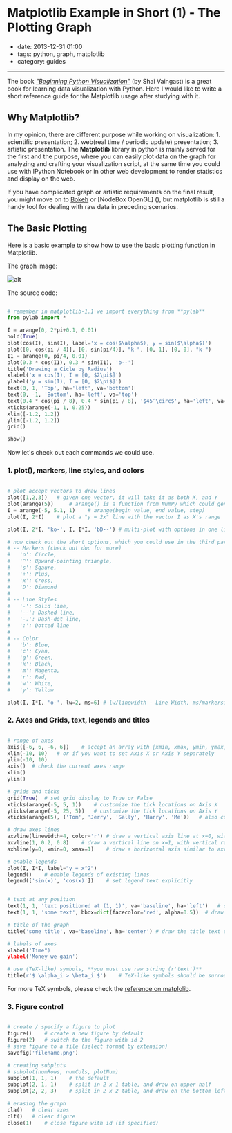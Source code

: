 # Matplotlib Example in Short (1) - The Plotting Graph

- date: 2013-12-31 01:00
- tags: python, graph, matplotlib
- category: guides

--------------------------------

The book [_"Beginning Python Visualization"_](http://www.amazon.com/Beginning-Python-Visualization-Transformation-Professionals/dp/1430218436) (by Shai Vaingast) is a great book for learning data visualization with Python. Here I would like to write a short reference guide for the Matplotlib usage after studying with it.

## Why Matplotlib?

In my opinion, there are different purpose while working on visualization: 1. scientific presentation; 2. web(real time / periodic update) presentation; 3. artistic presentation. The **Matplotlib** library in python is mainly served for the first and the  purpose, where you can easily plot data on the graph for analyzing and crafting your visualization script, at the same time you could use with IPython Notebook or in other web development to render statistics and display on the web. 

If you have complicated graph or artistic requirements on the final result, you might move on to [Bokeh](http://bokeh.pydata.org/) or [NodeBox OpenGL] (), but matplotlib is still a handy tool for dealing with raw data in preceding scenarios.

## The Basic Plotting

Here is a basic example to show how to use the basic plotting function in Matplotlib.

The graph image:

![alt](http://terryoy-github.u.qiniudn.com/blog/images/2013/matplotlib_sum_graph.png "Matplotlib Plotting Graph Summary example")

The source code:

```python

# remember in matplotlib-1.1 we import everything from **pylab** 
from pylab import *

I = arange(0, 2*pi+0.1, 0.01)
hold(True)
plot(cos(I), sin(I), label='x = cos($\alpha$), y = sin($\alpha$)')
plot([0, cos(pi / 4)], [0, sin(pi/4)], "k-", [0, 1], [0, 0], "k-") 
I1 = arange(0, pi/4, 0.01)
plot(0.3 * cos(I1), 0.3 * sin(I1), 'b--')
title('Drawing a Cicle by Radius')
xlabel('x = cos(I), I = [0, $2\pi$]')
ylabel('y = sin(I), I = [0, $2\pi$]')
text(0, 1, 'Top', ha='left', va='bottom')
text(0, -1, 'Bottom', ha='left', va='top')
text(0.4 * cos(pi / 8), 0.4 * sin(pi / 8), '$45^\circ$', ha='left', va='bottom')
xticks(arange(-1, 1, 0.25))
xlim([-1.2, 1.2])
ylim([-1.2, 1.2])
grid()

show()

```

Now let's check out each commands we could use.

### 1. plot(), markers, line styles, and colors

```python
    
# plot accept vectors to draw lines
plot([1,2,3])   # given one vector, it will take it as both X, and Y
plot(arange(5))     # arange() is a function from NumPy which could generate vectors
I = arange(-5, 5.1, 1)    # arange(begin value, end value, step)
plot(I, 2*I)    # plot a "y = 2x" line with the vector I as X's range

plot(I, 2*I, 'ko-', I, I*I, 'bD--') # multi-plot with options in one line

# now check out the short options, which you could use in the third parameter in each plot
# -- Markers (check out doc for more)
#   'o': Circle, 
#   '^': Upward-pointing triangle,
#   's': Sqaure,
#   '+': Plus,
#   'x': Cross,
#   'D': Diamond
#
# -- Line Styles
#   '-': Solid line,
#   '--': Dashed line,
#   '-.': Dash-dot line,
#   ':': Dotted line
#
# -- Color
#   'b': Blue,
#   'c': Cyan,
#   'g': Green,
#   'k': Black,
#   'm': Magenta,
#   'r': Red,
#   'w': White,
#   'y': Yellow

plot(I, I*I, 'o-', lw=2, ms=6) # lw/linewidth - Line Width, ms/markersize - Marker Size

```

### 2. Axes and Grids, text, legends and titles

```python

# range of axes
axis([-6, 6, -6, 6])    # accept an array with [xmin, xmax, ymin, ymax]
xlim(-10, 10)   # or if you want to set Axis X or Axis Y separately
ylim(-10, 10) 
axis()  # check the current axes range
xlim()
ylim()

# grids and ticks
grid(True)  # set grid display to True or False
xticks(arange(-5, 5, 1))    # customize the tick locations on Axis X
yticks(arange(-5, 25, 5))   # customize the tick locations on Axis Y
xticks(arange(5), ('Tom', 'Jerry', 'Sally', 'Harry', 'Me'))   # also customize the tick labels

# draw axes lines
axvline(linewidth=4, color='r') # draw a vertical axis line at x=0, with linewidth and color
axvline(1, 0.2, 0.8)    # draw a vertical line on x=1, with vertical ratio (0.2, 0.8) of the graph's height
axhline(y=0, xmin=0, xmax=1)    # draw a horizontal axis similar to axvline()

# enable legends
plot(I, I*I, label="y = x^2")
legend()    # enable legends of existing lines
legend(['sin(x)', 'cos(x)'])    # set legend text explicitly


# text at any position
text(1, 1, 'text positioned at (1, 1)', va='baseline', ha='left')   # draw text with vertical and horizontal alignment
text(1, 1, 'some text', bbox=dict(facecolor='red', alpha=0.5))  # draw text with a rectangle background

# title of the graph
title('some title', va='baseline', ha='center') # draw the title text of the graph

# labels of axes
xlabel('Time")
ylabel('Money we gain')

# use (TeX-like) symbols, **you must use raw string (r'text')**
title(r'$ \alpha_i > \beta_i $')    # TeX-like symbols should be surrounded by '$$'


```
For more TeX symbols, please check the [reference on matplolib](http://matplotlib.org/users/mathtext.html#symbols).

### 3. Figure control

```python

# create / specify a figure to plot
figure()    # create a new figure by default
figure(2)   # switch to the figure with id 2
# save figure to a file (select format by extension)
savefig('filename.png') 

# creating subplots
# subplot(numRows, numCols, plotNum)
subplot(1, 1, 1)    # the default 
subplot(2, 1, 1)    # split in 2 x 1 table, and draw on upper half
subplot(2, 2, 3)    # split in 2 x 2 table, and draw on the bottom left(it can work together with the above one, as long as the plots don't overlap)

# erasing the graph 
cla()   # clear axes
clf()   # clear figure
close(1)    # close figure with id (if specified)


